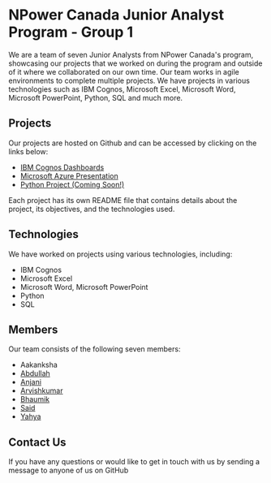 # NPower Canada Junior Analyst Program - Group 1

We are a team of seven Junior Analysts from NPower Canada's program, showcasing our projects that we worked on during the program and outside of it where we collaborated on our own time. Our team works in agile environments to complete multiple projects. We have projects in various technologies such as IBM Cognos, Microsoft Excel, Microsoft Word, Microsoft PowerPoint, Python, SQL and much more.

## Projects

Our projects are hosted on Github and can be accessed by clicking on the links below:

- [IBM Cognos Dashboards](https://github.com/NPower-JDA/Cognos-Dashboards)
- [Microsoft Azure Presentation](https://github.com/NPower-JDA/Presentations)
- [Python Project (Coming Soon!)](https://github.com/NPower-JDA)


Each project has its own README file that contains details about the project, its objectives, and the technologies used.

## Technologies

We have worked on projects using various technologies, including:

- IBM Cognos
- Microsoft Excel
- Microsoft Word, Microsoft PowerPoint
- Python
- SQL

## Members

Our team consists of the following seven members:

- Aakanksha
- [Abdullah](https://github.com/abdullah-maher-abbod)
- [Anjani](https://github.com/SirivellaAnjani)
- [Arvishkumar](https://github.com/arvishbarot56)
- [Bhaumik](https://github.com/Bhaumikblaze)
- [Said](https://github.com/sdhnr)
- [Yahya](https://github.com/yahya-darman)

## Contact Us

If you have any questions or would like to get in touch with us by sending a message to anyone of us on GitHub
